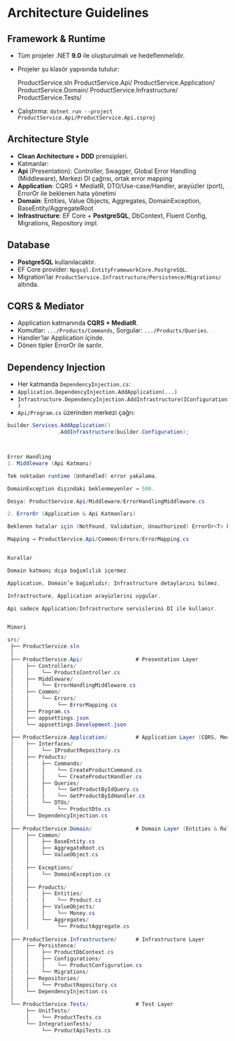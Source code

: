 # Architecture Guidelines

## Framework & Runtime
- Tüm projeler .NET **9.0** ile oluşturulmalı ve hedeflenmelidir.
- Projeler şu klasör yapısında tutulur:

    ProductService.sln
    ProductService.Api/
    ProductService.Application/
    ProductService.Domain/
    ProductService.Infrastructure/
    ProductService.Tests/
- Çalıştırma: `dotnet run --project ProductService.Api/ProductService.Api.csproj`

## Architecture Style
- **Clean Architecture + DDD** prensipleri.
- Katmanlar:
- **Api** (Presentation): Controller, Swagger, Global Error Handling (Middleware), Merkezi DI çağrısı, ortak error mapping
- **Application**: CQRS + MediatR, DTO/Use-case/Handler, arayüzler (port), ErrorOr ile beklenen hata yönetimi
- **Domain**: Entities, Value Objects, Aggregates, DomainException, BaseEntity/AggregateRoot
- **Infrastructure**: EF Core + **PostgreSQL**, DbContext, Fluent Config, Migrations, Repository impl.



## Database
- **PostgreSQL** kullanılacaktır.
- EF Core provider: `Npgsql.EntityFrameworkCore.PostgreSQL`.
- Migration’lar `ProductService.Infrastructure/Persistence/Migrations/` altında.

## CQRS & Mediator
- Application katmanında **CQRS + MediatR**.
- Komutlar: `.../Products/Commands`, Sorgular: `.../Products/Queries`.
- Handler’lar Application içinde.
- Dönen tipler ErrorOr<T> ile sarılır.

## Dependency Injection
- Her katmanda `DependencyInjection.cs`:
- `Application.DependencyInjection.AddApplication(...)`
- `Infrastructure.DependencyInjection.AddInfrastructure(IConfiguration)`
- `Api/Program.cs` üzerinden merkezi çağrı:
```csharp
builder.Services.AddApplication()
                .AddInfrastructure(builder.Configuration);



Error Handling
1. Middleware (Api Katmanı)

Tek noktadan runtime (Unhandled) error yakalama.

DomainException dışındaki beklenmeyenler → 500.

Dosya: ProductService.Api/Middleware/ErrorHandlingMiddleware.cs

2. ErrorOr (Application & Api Katmanları)

Beklenen hatalar için (NotFound, Validation, Unauthorized) ErrorOr<T> kullanılır.

Mapping → ProductService.Api/Common/Errors/ErrorMapping.cs


Kurallar

Domain katmanı dışa bağımlılık içermez.

Application, Domain’e bağımlıdır; Infrastructure detaylarını bilmez.

Infrastructure, Application arayüzlerini uygular.

Api sadece Application/Infrastructure servislerini DI ile kullanır.


Mimari 

src/
 ├── ProductService.sln
 │
 ├── ProductService.Api/                 # Presentation Layer
 │    ├── Controllers/
 │    │    └── ProductsController.cs
 │    ├── Middleware/
 │    │    └── ErrorHandlingMiddleware.cs
 │    ├── Common/
 │    │    └── Errors/
 │    │         └── ErrorMapping.cs
 │    ├── Program.cs
 │    ├── appsettings.json
 │    └── appsettings.Development.json
 │
 ├── ProductService.Application/         # Application Layer (CQRS, MediatR, ErrorOr)
 │    ├── Interfaces/
 │    │    └── IProductRepository.cs
 │    ├── Products/
 │    │    ├── Commands/
 │    │    │    └── CreateProductCommand.cs
 │    │    │    └── CreateProductHandler.cs
 │    │    ├── Queries/
 │    │    │    └── GetProductByIdQuery.cs
 │    │    │    └── GetProductByIdHandler.cs
 │    │    └── DTOs/
 │    │         └── ProductDto.cs
 │    └── DependencyInjection.cs
 │
 ├── ProductService.Domain/              # Domain Layer (Entities & Rules)
 │    ├── Common/
 │    │    ├── BaseEntity.cs
 │    │    ├── AggregateRoot.cs
 │    │    └── ValueObject.cs
 │    │
 │    ├── Exceptions/
 │    │    └── DomainException.cs
 │    │
 │    ├── Products/
 │    │    ├── Entities/
 │    │    │    └── Product.cs
 │    │    ├── ValueObjects/
 │    │    │    └── Money.cs
 │    │    └── Aggregates/
 │    │         └── ProductAggregate.cs
 │
 ├── ProductService.Infrastructure/      # Infrastructure Layer
 │    ├── Persistence/
 │    │    ├── ProductDbContext.cs
 │    │    ├── Configurations/
 │    │    │    └── ProductConfiguration.cs
 │    │    └── Migrations/
 │    ├── Repositories/
 │    │    └── ProductRepository.cs
 │    └── DependencyInjection.cs
 │
 └── ProductService.Tests/               # Test Layer
      ├── UnitTests/
      │    └── ProductTests.cs
      └── IntegrationTests/
           └── ProductApiTests.cs



